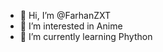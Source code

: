 - 👋 Hi, I’m @FarhanZXT
- 👀 I’m interested in Anime
- 🌱 I’m currently learning Phython
<!---
FarhanZXT/FarhanZXT is a ✨ special ✨ repository because its `README.md` (this file) appears on your GitHub profile.
You can click the Preview link to take a look at your changes.
--->
